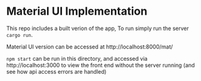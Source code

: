 # Material UI Implementation 


This repo includes a built verion of the app, To run simply run the server `cargo run`.

Material UI version can be accessed at http://localhost:8000/mat/


`npm start` can be run in this directory, and accessed via http://localhost:3000 to view the front end without the server running (and see how api access errors are handled) 